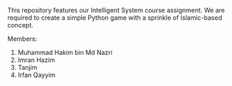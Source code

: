 This repository features our Intelligent System course assignment. We are required to create a simple Python game with a sprinkle of Islamic-based concept.

Members:
1. Muhammad Hakim bin Md Nazri
2. Imran Hazim
3. Tanjim
4. Irfan Qayyim
